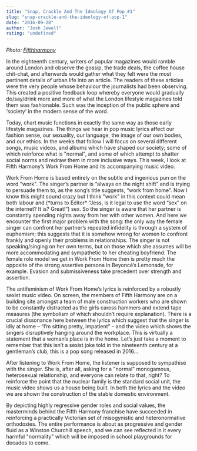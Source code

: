 ```yaml
---
title: "Snap, Crackle And The Ideology Of Pop #1"
slug: "snap-crackle-and-the-ideology-of-pop-1"
date: "2016-09-28"
author: "Josh Jewell"
rating: "undefined"
---
```


_Photo: [Fifthharmony](https://www.fifthharmony.com/)_

In the eighteenth century, writers of popular magazines would ramble around London and observe the gossip, the trade deals, the coffee house chit-chat, and afterwards would gather what they felt were the most pertinent details of urban life into an article. The readers of these articles were the very people whose behaviour the journalists had been observing. This created a positive feedback loop whereby everyone would gradually do/say/drink more and more of what the London lifestyle magazines told them was fashionable. Such was the inception of the public sphere and ‘society’ in the modern sense of the word.

Today, chart music functions in exactly the same way as those early lifestyle magazines. The things we hear in pop music lyrics affect our fashion sense, our sexuality, our language, the image of our own bodies, and our ethics. In the weeks that follow I will focus on several different songs, music videos, and albums which have shaped our society; some of which reinforce what is "normal", and some of which attempt to shatter social norms and redraw them in more inclusive ways. This week, I look at Fifth Harmony’s Work From Home and its accompanying music video.

Work From Home is based entirely on the subtle and ingenious pun on the word "work". The singer’s partner is “always on the night shift” and is trying to persuade them to, as the song’s title suggests, “work from home”. Now I know this might sound crazy but I think "work" in this context could mean both labour and (\*turns to Editor\* “Jess, is it legal to use the word “sex” on the internet? It is? Great!”) sex. So the singer is aware that her partner is constantly spending nights away from her with other women. And here we encounter the first major problem with the song: the only way the female singer can confront her partner’s repeated infidelity is through a system of euphemism; this suggests that it is somehow wrong for women to confront frankly and openly their problems in relationships. The singer is not speaking/singing on her own terms, but on those which she assumes will be more accommodating and sympathetic to her cheating boyfriend. The female role model we get in Work From Home then is pretty much the opposite of the strong assertive persona in Beyoncé’s Lemonade, for example. Evasion and submissiveness take precedent over strength and assertion.

The antifeminism of Work From Home’s lyrics is reinforced by a robustly sexist music video. On screen, the members of Fifth Harmony are on a building site amongst a team of male construction workers who are shown to be constantly distracted as the girls caress hammers and extend tape measures (the symbolism of which shouldn’t require explanation). There is a crucial dissonance here between the lyrics which suggest that the singer is idly at home – “I’m sitting pretty, impatient” – and the video which shows the singers disruptively hanging around the workplace. This is virtually a statement that a woman’s place is in the home. Let’s just take a moment to remember that this isn’t a sexist joke told in the nineteenth century at a gentleman’s club, this is a pop song released in 2016…

After listening to Work From Home, the listener is supposed to sympathise with the singer. She is, after all, asking for a "normal" monogamous, heterosexual relationship, and everyone can relate to that, right? To reinforce the point that the nuclear family is the standard social unit, the music video shows us a house being built. In both the lyrics and the video we are shown the construction of the stable domestic environment.

By depicting highly regressive gender roles and social values, the masterminds behind the Fifth Harmony franchise have succeeded in reinforcing a practically Victorian set of misogynistic and heteronormative orthodoxies. The entire performance is about as progressive and gender fluid as a Winston Churchill speech, and we can see reflected in it every harmful "normality" which will be imposed in school playgrounds for decades to come.
